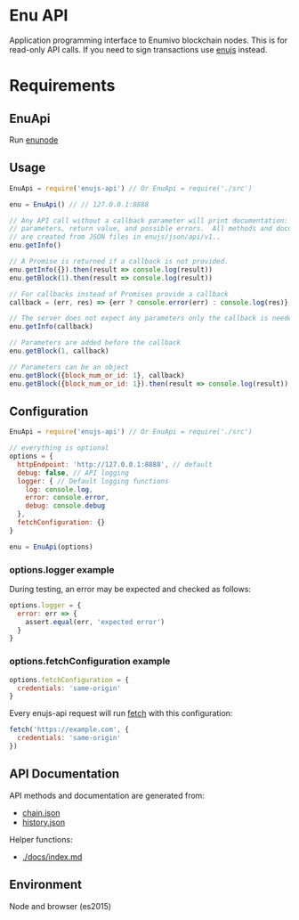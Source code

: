 # Enu API

Application programming interface to Enumivo blockchain nodes.  This is for
read-only API calls.  If you need to sign transactions use
[enujs](https://github.com/enumivo/enujs) instead.

# Requirements

## EnuApi

Run [enunode](https://github.com/enumivo/enumivo)

## Usage

```javascript
EnuApi = require('enujs-api') // Or EnuApi = require('./src')

enu = EnuApi() // // 127.0.0.1:8888

// Any API call without a callback parameter will print documentation: description,
// parameters, return value, and possible errors.  All methods and documentation
// are created from JSON files in enujs/json/api/v1..
enu.getInfo()

// A Promise is returned if a callback is not provided.
enu.getInfo({}).then(result => console.log(result))
enu.getBlock(1).then(result => console.log(result))

// For callbacks instead of Promises provide a callback
callback = (err, res) => {err ? console.error(err) : console.log(res)}

// The server does not expect any parameters only the callback is needed
enu.getInfo(callback)

// Parameters are added before the callback
enu.getBlock(1, callback)

// Parameters can be an object
enu.getBlock({block_num_or_id: 1}, callback)
enu.getBlock({block_num_or_id: 1}).then(result => console.log(result))
```

## Configuration

```js
EnuApi = require('enujs-api') // Or EnuApi = require('./src')

// everything is optional
options = {
  httpEndpoint: 'http://127.0.0.1:8888', // default
  debug: false, // API logging
  logger: { // Default logging functions
    log: console.log,
    error: console.error,
    debug: console.debug
  },
  fetchConfiguration: {}
}

enu = EnuApi(options)
```
### options.logger example

During testing, an error may be expected and checked as follows:

```js
options.logger = {
  error: err => {
    assert.equal(err, 'expected error')
  }
}
```

### options.fetchConfiguration example

```js
options.fetchConfiguration = {
  credentials: 'same-origin'
}
```
Every enujs-api request will run [fetch](https://github.com/github/fetch#sending-cookies) with this configuration:
```js
fetch('https://example.com', {
  credentials: 'same-origin'
})
```

## API Documentation

API methods and documentation are generated from:
* [chain.json](https://github.com/enumivo/enujs-api/blob/master/src/api/v1/chain.json)
* [history.json](https://github.com/enumivo/enujs-api/blob/master/src/api/v1/history.json)

Helper functions:
* [./docs/index.md](./docs/index.md)

## Environment

Node and browser (es2015)
